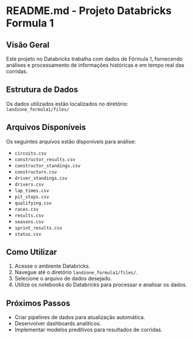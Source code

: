 # README.md - Projeto Databricks Formula 1

## Visão Geral  
Este projeto no Databricks trabalha com dados de Fórmula 1, fornecendo análises e processamento de informações históricas e em tempo real das corridas.  

## Estrutura de Dados  
Os dados utilizados estão localizados no diretório:  
`landzone_formula1/files/`  

## Arquivos Disponíveis  
Os seguintes arquivos estão disponíveis para análise:  

- `circuits.csv`  
- `constructor_results.csv`  
- `constructor_standings.csv`  
- `constructors.csv`  
- `driver_standings.csv`  
- `drivers.csv`  
- `lap_times.csv`  
- `pit_stops.csv`  
- `qualifying.csv`  
- `races.csv`  
- `results.csv`  
- `seasons.csv`  
- `sprint_results.csv`  
- `status.csv`  

## Como Utilizar  
1. Acesse o ambiente Databricks.  
2. Navegue até o diretório `landzone_formula1/files/`.  
3. Selecione o arquivo de dados desejado.  
4. Utilize os notebooks do Databricks para processar e analisar os dados.  

## Próximos Passos  
- Criar pipelines de dados para atualização automática.  
- Desenvolver dashboards analíticos.  
- Implementar modelos preditivos para resultados de corridas.  
